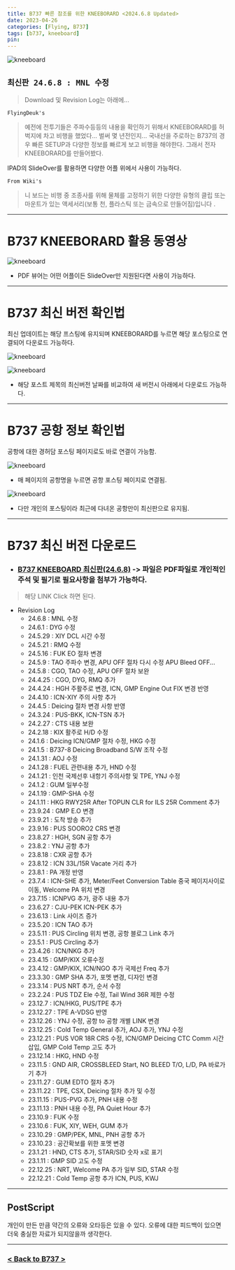 ```yaml
---
title: B737 빠른 참조를 위한 KNEEBORARD <2024.6.8 Updated>
date: 2023-04-26
categories: [Flying, B737]
tags: [b737, kneeboard]
pin:
---
```


![kneeboard](/img/flying/b737/kneeboard.jpg)

## `최신판 24.6.8 : MNL 수정`
> Download 및 Revision Log는 아래에...



`FlyingDeuk's`
> 예전에 전투기들은 주파수등등의 내용을 확인하기 위해서 KNEEBORARD를 허벅지에 차고 비행을 했었다... 벌써 몇 년전인지... 국내선을 주로하는 B737의 경우 빠른 SETUP과 다양한 정보를 빠르게 보고 비행을 해야한다. 그래서 전자 KNEEBORARD를 만들어봤다.

IPAD의 SlideOver를 활용하면 다양한 어플 위에서 사용이 가능하다.

`From Wiki's`
> 니 보드는 비행 중 조종사를 위해 물체를 고정하기 위한 다양한 유형의 클립 또는 마운트가 있는 액세서리(보통 천, 플라스틱 또는 금속으로 만들어짐)입니다 .

------------

# B737 KNEEBORARD 활용 동영상
![kneeboard](/img/flying/b737/kneeboard.gif)
- PDF 뷰어는 어떤 어플이든 SlideOver만 지원된다면 사용이 가능하다.

-----------

# B737 최신 버전 확인법
최신 업데이트는 해당 프스팅에 유지되며 KNEEBORARD를 누르면 해당 포스팅으로 연결되어 다운로드 가능하다.

![kneeboard](/img/flying/b737/knee3.jpg)

![kneeboard](/img/flying/b737/knee4.jpg)
- 해당 포스트 제목의 최신버전 날짜를 비교하여 새 버전시 아래에서 다운로드 가능하다. 

---------------

# B737 공항 정보 확인법
공항에 대한 경허담 포스팅 페이지로도 바로 연결이 가능함. 

![kneeboard](/img/flying/b737/knee1.jpg)
- 매 페이지의 공항명을 누르면 공항 포스팅 페이지로 연결됨. 

![kneeboard](/img/flying/b737/knee2.jpg)
- 다만 개인의 포스팅이라 최근에 다녀온 공항만이 최신판으로 유지됨. 


--------

# B737 최신 버전 다운로드
- ### [B737 KNEEBOARD 최신판(24.6.8)](/img/flying/b737/Kneeboard.pdf) -> 파일은 PDF파일로 개인적인 주석 및 필기로 필요사항을 첨부가 가능하다. 

> 해당 LINK Click 하면 된다.

- Revision Log
  - 24.6.8 : MNL 수정
  - 24.6.1 : DYG 수정
  - 24.5.29 : XIY DCL 시간 수정
  - 24.5.21 : RMQ 수정
  - 24.5.16 : FUK EO 절차 변경
  - 24.5.9 : TAO 주파수 변경, APU OFF 절차 다시 수정 APU Bleed OFF...
  - 24.5.8 : CGO, TAO 수정, APU OFF 절차 보완
  - 24.4.25 : CGO, DYG, RMQ 추가
  - 24.4.24 : HGH 주활주로 변경, ICN, GMP Engine Out FIX 변경 반영
  - 24.4.10 : ICN-XIY 주의 사항 추가
  - 24.4.5 : Deicing 절차 변경 사항 반영
  - 24.3.24 : PUS-BKK, ICN-TSN 추가
  - 24.2.27 : CTS 내용 보완
  - 24.2.18 : KIX 활주로 H/D 수정
  - 24.1.6 : Deicing ICN/GMP 절차 수정, HKG 수정
  - 24.1.5 : B737-8 Deicing Broadband S/W 조작 수정
  - 24.1.31 : AOJ 수정
  - 24.1.28 : FUEL 관련내용 추가, HND 수정
  - 24.1.21 : 인천 국제선후 내항기 주의사항 및 TPE, YNJ 수정
  - 24.1.2 : GUM 일부수정
  - 24.1.19 : GMP-SHA 수정
  - 24.1.11 : HKG RWY25R After TOPUN CLR for ILS 25R Comment 추가
  - 23.9.24 : GMP E.O 변경
  - 23.9.21 : 도착 방송 추가
  - 23.9.16 : PUS SOORO2 CRS 변경
  - 23.8.27 : HGH, SGN 공항 추가
  - 23.8.2 : YNJ 공항 추가
  - 23.8.18 : CXR 공항 추가
  - 23.8.12 : ICN 33L/15R Vacate 거리 추가
  - 23.8.1 : PA 개정 반영
  - 23.7.4 : ICN-SHE 추가, Meter/Feet Conversion Table 중국 페이지사이로 이동, Welcome PA 위치 변경
  - 23.7.15 : ICNPVG 추가, 광주 내용 추가
  - 23.6.27 : CJU-PEK ICN-PEK 추가
  - 23.6.13 : Link 사이즈 증가
  - 23.5.20 : ICN TAO 추가
  - 23.5.11 : PUS Circling 위치 변경, 공항 블로그 Link 추가
  - 23.5.1 : PUS Circling 추가
  - 23.4.26 : ICN/NKG 추가
  - 23.4.15 : GMP/KIX 오류수정
  - 23.4.12 : GMP/KIX, ICN/NGO 추가 국제선 Freq 추가
  - 23.3.30 : GMP SHA 추가, 포멧 변경, 디자인 변경
  - 23.3.14 : PUS NRT 추가, 순서 수정
  - 23.2.24 : PUS TDZ Ele 수정, Tail Wind 36R 제한 수정
  - 23.12.7 : ICN/HKG, PUS/TPE 추가
  - 23.12.27 : TPE A-VDSG 반영
  - 23.12.26 : YNJ 수정, 공항 to 공항 개별 LINK 변경
  - 23.12.25 : Cold Temp General 추가, AOJ 추가, YNJ 수정
  - 23.12.21 : PUS VOR 18R CRS 수정, ICN/GMP Deicing CTC Comm 시간 삽입, GMP Cold Temp 고도 추가
  - 23.12.14 : HKG, HND 수정
  - 23.11.5 : GND AIR, CROSSBLEED Start, NO BLEED T/O, L/D, PA 바로가기 추가
  - 23.11.27 : GUM EDTO 절차 추가
  - 23.11.22 : TPE, CSX, Deicing 절차 추가 및 수정
  - 23.11.15 : PUS-PVG 추가, PNH 내용 수정
  - 23.11.13 : PNH 내용 수정, PA Quiet Hour 추가
  - 23.10.9 : FUK 수정
  - 23.10.6 : FUK, XIY, WEH, GUM 추가
  - 23.10.29 : GMP/PEK, MNL, PNH 공항 추가
  - 23.10.23 : 공간확보를 위한 포멧 변경
  - 23.1.21 : HND, CTS 추가, STAR/SID 숫자 x로 표기
  - 23.1.11 : GMP SID 고도 수정
  - 22.12.25 : NRT, Welcome PA 추가 일부 SID, STAR 수정
  - 22.12.21 : Cold Temp 공항 추가 ICN, PUS, KWJ

-------


## PostScript
개인이 만든 만큼 약간의 오류와 오타등은 있을 수 있다. 오류에 대한 피드백이 있으면 더욱 충실한 자료가 되지않을까 생각한다.

-------

### [< Back to B737 >](/categories/b737/)
